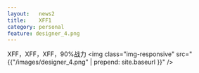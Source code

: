 ```yaml
--- 
layout:   news2
title:    XFF1
category: personal
feature: designer_4.png
---
```


XFF，XFF，XFF，90%战力 <!--break-->
<img class="img-responsive" src="{{"/images/designer_4.png" | prepend: site.baseurl }}" />